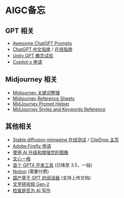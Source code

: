 # AIGC备忘

## GPT 相关

- [Awesome ChatGPT Prompts](https://github.com/f/awesome-chatgpt-prompts)
- [ChatGPT 中文指南](https://github.com/PlexPt/awesome-chatgpt-prompts-zh) / [在线指南](https://chatguide.plexpt.com/)
- [Unity GPT 概念试验](https://github.com/keijiro/AICommand)
- [Copilot-x 申请](https://github.com/features/preview/copilot-x)

## Midjourney 相关

- [Midjourney 关键词整理](https://docs.qq.com/sheet/DS05hV2FyUHJablR5?tab=BB08J2&_t=1678974130492&u=5b7f15183b364c7a923e94cbb2add654)
- [Midjourney Reference Sheets](https://docs.google.com/spreadsheets/d/1MsX0NYYqhv4ZhZ7-50cXH1gvYE2FKLixLBvAkI40ha0/edit#gid=520663883)
- [MidJourney Prompt Helper](https://prompt.noonshot.com/)
- [MidJourney Styles and Keywords Reference](https://github.com/willwulfken/MidJourney-Styles-and-Keywords-Reference)

## 其他相关

- [Stable diffusion reimagine 在线测试](https://clipdrop.co/stable-diffusion-reimagine) / [ClipDrop 主页](https://clipdrop.co/)
- [Adobe Firefly 申请](https://firefly.adobe.com/)
- [使用 AI 升级和增强您的图像](https://www.upscale.media/zh/upload/)
- [文心一格](https://yige.baidu.com/creation)
- [首个 GPT4 开发工具](https://www.cursor.so/) (已降至 3.5，一般)
- [Notion](https://www.notion.so/) (需要付费)
- [国产基于 GPT 的阅读器](https://app.pandagpt.io/chat) (支持上传文档)
- [文字转视频 Gen-2](https://research.runwayml.com/gen2)
- [检查是否为 AI 写作](https://app.gptzero.me/app/welcome)

